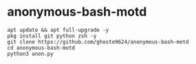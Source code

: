 # anonymous-bash-motd

```
apt update && apt full-upgrade -y 
pkg install git python zsh -y 
git clone https://github.com/ghoste9624/anonymous-bash-motd
cd anonymous-bash-motd
python3 anon.py
```

